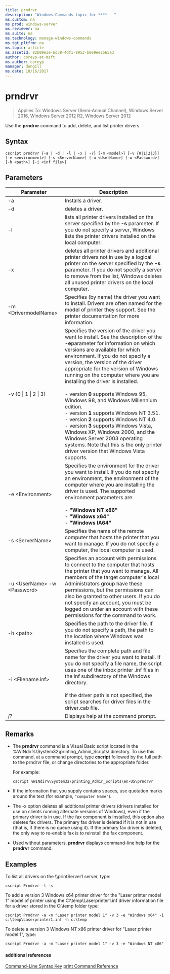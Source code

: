 ```yaml
---
title: prndrvr
description: "Windows Commands topic for **** - "
ms.custom: na
ms.prod: windows-server
ms.reviewer: na
ms.suite: na
ms.technology: manage-windows-commands
ms.tgt_pltfrm: na
ms.topic: article
ms.assetid: 82b09e3e-bd38-4df1-9953-b0e9ee2565a3
author: coreyp-at-msft
ms.author: coreyp
manager: dongill
ms.date: 10/16/2017
---
```

# prndrvr

>Applies To: Windows Server (Semi-Annual Channel), Windows Server 2016, Windows Server 2012 R2, Windows Server 2012

Use the **prndrvr** command to add, delete, and list printer drivers.

## Syntax
```
cscript prndrvr {-a | -d | -l | -x | -?} [-m <model>] [-v {0|1|2|3}] 
[-e <environment>] [-s <ServerName>] [-u <UserName>] [-w <Password>] 
[-h <path>] [-i <inf file>]
```

## Parameters

|Parameter|Description|
|-------|--------|
|-a|Installs a driver.|
|-d|deletes a driver.|
|-l|lists all printer drivers installed on the server specified by the **-s** parameter. If you do not specify a server, Windows lists the printer drivers installed on the local computer.|
|-x|deletes all printer drivers and additional printer drivers not in use by a logical printer on the server specified by the **-s** parameter. If you do not specify a server to remove from the list, Windows deletes all unused printer drivers on the local computer.|
|-m \<DrivermodelName\>|Specifies (by name) the driver you want to install. Drivers are often named for the model of printer they support. See the printer documentation for more information.|
|-v {0 &#124; 1 &#124; 2 &#124; 3}|Specifies the version of the driver you want to install. See the description of the **-e**parameter for information on which versions are available for which environment. If you do not specify a version, the version of the driver appropriate for the version of Windows running on the computer where you are installing the driver is installed.<br /><br />-   version **0** supports Windows 95, Windows 98, and Windows Millennium edition.<br />-   version **1** supports Windows NT 3.51.<br />-   version **2** supports Windows NT 4.0.<br />-   version **3** supports Windows Vista, Windows XP, Windows 2000, and the Windows Server 2003 operating systems. Note that this is the only printer driver version that Windows Vista supports.|
|-e \<Environment>|Specifies the environment for the driver you want to install. If you do not specify an environment, the environment of the computer where you are installing the driver is used. The supported environment parameters are:<br /><br />-   **"Windows NT x86"**<br />-   **"Windows x64"**<br />-   **"Windows IA64"**|
|-s \<ServerName>|Specifies the name of the remote computer that hosts the printer that you want to manage. If you do not specify a computer, the local computer is used.|
|-u \<UserName> -w \<Password>|Specifies an account with permissions to connect to the computer that hosts the printer that you want to manage. All members of the target computer's local Administrators group have these permissions, but the permissions can also be granted to other users. If you do not specify an account, you must be logged on under an account with these permissions for the command to work.|
|-h \<path>|Specifies the path to the driver file. If you do not specify a path, the path to the location where Windows was installed is used.|
|-i \<Filename.inf>|Specifies the complete path and file name for the driver you want to install. If you do not specify a file name, the script uses one of the inbox printer .inf files in the inf subdirectory of the Windows directory.<br /><br />if the driver path is not specified, the script searches for driver files in the driver.cab file.|
|/?|Displays help at the command prompt.|

## Remarks
- The **prndrvr** command is a Visual Basic script located in the %WINdir%\System32\printing_Admin_Scripts\\<language> directory. To use this command, at a command prompt, type **cscript** followed by the full path to the prndrvr file, or change directories to the appropriate folder.

  For example:
  ```
  cscript %WINdir%\System32\printing_Admin_Scripts\en-US\prndrvr
  ```
- If the information that you supply contains spaces, use quotation marks around the text (for example, `"computer Name"`).
- The -x option deletes all additional printer drivers (drivers installed for use on clients running alternate versions of Windows), even if the primary driver is in use. If the fax component is installed, this option also deletes fax drivers. The primary fax driver is deleted if it is not in use (that is, if there is no queue using it). If the primary fax driver is deleted, the only way to re-enable fax is to reinstall the fax component.
- Used without parameters, **prndrvr** displays command-line help for the **prndrvr** command.

## <a name="BKMK_examples"></a>Examples

To list all drivers on the \\\printServer1 server, type:
```
cscript Prndrvr -l -s
```

To add a version 3 Windows x64 printer driver for the "Laser printer model 1" model of printer using the C:\temp\Laserprinter1.inf driver information file for a driver stored in the C:\temp folder type:
```
cscript Prndrvr -a -m "Laser printer model 1" -v 3 -e "Windows x64" -i c:\temp\Laserprinter1.inf -h c:\temp
```

To delete a version 3 Windows NT x86 printer driver for "Laser printer model 1", type:
```
cscript Prndrvr -a -m "Laser printer model 1" -v 3 -e "Windows NT x86" 
```

#### additional references
[Command-Line Syntax Key](command-line-syntax-key.md)
[print Command Reference](print-command-reference.md)
